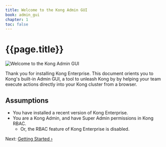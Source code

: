 ```yaml
---
title: Welcome to the Kong Admin GUI
book: admin_gui
chapter: 1
toc: false
---
```


# {{page.title}}

![Welcome to the Kong Admin GUI](https://konghq.com/wp-content/uploads/2018/04/dashboard-cluster-management-2.png)

Thank you for installing Kong Enterprise. This document orients you to Kong's built-in Admin GUI, a tool to unleash Kong by by helping your team execute actions directly into your Kong cluster from a browser.

## Assumptions

* You have installed a recent version of Kong Enterprise.
* You are a Kong Admin, and have Super Admin permissions in Kong RBAC.
    * Or, the RBAC feature of Kong Enterprise is disabled.

Next: [Getting Started &rsaquo;]({{page.book.next}})
